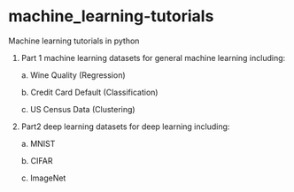 # machine_learning-tutorials
Machine learning tutorials in python

1. Part 1 machine learning 
datasets for general machine learning including:

   a. Wine Quality (Regression)
   
   b. Credit Card Default (Classification)
   
   c. US Census Data (Clustering)
   
2. Part2 deep learning
datasets for deep learning including:

   a. MNIST
   
   b. CIFAR
   
   c. ImageNet
    
    
